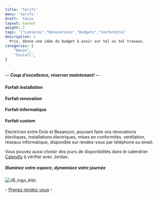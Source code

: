 ```yaml
---
title: 'Tarifs'
menu: 'tarifs'
draft:  false
layout: baseof
weight: 2
tags: '["Lumières","Rénovations","Budgets","Conformité]'
description: >
  Prix, donne une idée du budget à avoir sur tel ou tel travaux.
categories: [
    "Rénov",
    "Install",
]
---
```


<h5>-- Coup d’excellence, réserver maintenant! --</h5>
<h4>Forfait installation</h4>
<h4>Forfait renovation</h4>
<h4>Forfait informatique</h4>
<h4>Forfait custom</h4>


Electricien entre Dole et Besançon, pouvant faire vos rénovations électiques, installations électriques, mises en conformités, ventilation, réseaux informatique, disponible sur rendez-vous par téléphone ou email.

Vous pouvez aussi choisir des jours de disponibilités dans le calendrier 
[Calendly](https://calendly.com/JB-électricité/rdv) à vérifier avec Jordan.

<h5>Illuminez votre espace, dynamisez votre journée 
</h5>

![JB_logo_éléc](/JBelectricite.png) 

– [Prenez rendez-vous](https://calendly.com/JB-electricite/rdv) –

<!-- {{% target "_blank" %}} apparently this is not a thing possible in Hugo
 -->
 <!-- {{% target "_blank" %}} -->